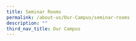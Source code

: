 ```yaml
---
title: Seminar Rooms
permalink: /about-us/Our-Campus/seminar-rooms
description: ""
third_nav_title: Our Campus
---
```

